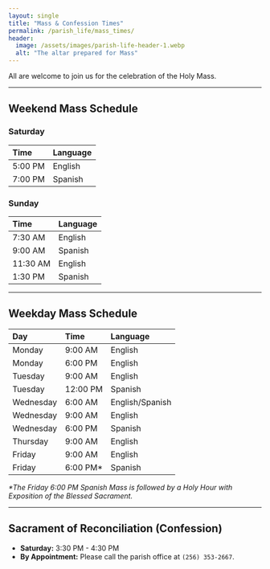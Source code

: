 ```yaml
---
layout: single
title: "Mass & Confession Times"
permalink: /parish_life/mass_times/
header:
  image: /assets/images/parish-life-header-1.webp
  alt: "The altar prepared for Mass"
---
```


All are welcome to join us for the celebration of the Holy Mass.

---

## Weekend Mass Schedule

### Saturday

| Time    | Language |
| :------ | :------- |
| 5:00 PM | English  |
| 7:00 PM | Spanish  |

### Sunday

| Time     | Language |
| :------- | :------- |
| 7:30 AM  | English  |
| 9:00 AM  | Spanish  |
| 11:30 AM | English  |
| 1:30 PM  | Spanish  |

---

## Weekday Mass Schedule

| Day       | Time     | Language        |
| :-------- | :------- | :-------------- |
| Monday    | 9:00 AM  | English         |
| Monday    | 6:00 PM  | English         |
| Tuesday   | 9:00 AM  | English         |
| Tuesday   | 12:00 PM | Spanish         |
| Wednesday | 6:00 AM  | English/Spanish |
| Wednesday | 9:00 AM  | English         |
| Wednesday | 6:00 PM  | Spanish         |
| Thursday  | 9:00 AM  | English         |
| Friday    | 9:00 AM  | English         |
| Friday    | 6:00 PM* | Spanish         |

*\*The Friday 6:00 PM Spanish Mass is followed by a Holy Hour with Exposition of the Blessed Sacrament.*

---

## Sacrament of Reconciliation (Confession)

* **Saturday:** 3:30 PM - 4:30 PM
* **By Appointment:** Please call the parish office at `(256) 353-2667`.